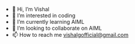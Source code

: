 - 👋 Hi, I’m Vishal
- 👀 I’m interested in coding
- 🌱 I’m currently learning AIML
- 💞️ I’m looking to collaborate on AIML
- 📫 How to reach me vishalgofficial@gmail.com

<!---
vishalgofficial/vishalgofficial is a ✨ special ✨ repository because its `README.md` (this file) appears on your GitHub profile.
You can click the Preview link to take a look at your changes.
--->
